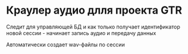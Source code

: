 # Краулер аудио длля проекта GTR

Следит для управляющей БД и как только получает идентификатор новой сессии - начинает запись аудио и передачу данных

Автоматически создает wav-файлы по сессии